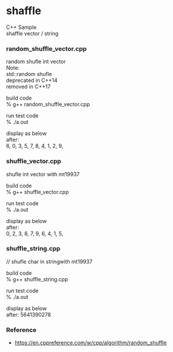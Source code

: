 shaffle
===============

C++ Sample <br/>
shaffle  vector / string <br/>


### random_shuffle_vector.cpp
random shufle int vector <br/>
Note: <br/>
 std::random shufle <br/>
 deprecated in C++14 <br/>
 removed in C++17 <br/>

build  code <br/>
% g++  random_shuffle_vector.cpp  <br/>

run test code <br/>
% ./a.out <br/>

display as below <br/>
after:  <br/>
6, 0, 3, 5, 7, 8, 4, 1, 2, 9, <br/>


### shuffle_vector.cpp
shufle int vector with mt19937 <br/>

build  code <br/>
% g++  shuffle_vector.cpp  <br/>

run test code <br/>
% ./a.out <br/>

display as below <br/>
after: <br/>
0, 2, 3, 8, 7, 9, 6, 4, 1, 5,  <br/>


### shuffle_string.cpp
// shufle char in stringwith mt19937 <br/>

build  code <br/>
% g++  shuffle_string.cpp  <br/>

run test code <br/>
% ./a.out <br/>

display as below <br/>
after: 5641390278 <br/>


### Reference
- https://en.cppreference.com/w/cpp/algorithm/random_shuffle

